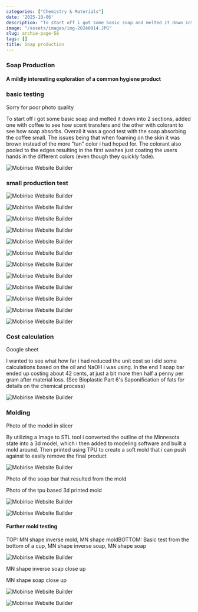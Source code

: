 ```yaml
---
categories: ["Chemistry & Materials"]
date: '2025-10-06'
description: "To start off i got some basic soap and melted it down into 2 sections,"
image: "/assets/images/img-20240914.JPG"
slug: archie-page-58
tags: []
title: Soap production
---
```



### Soap Production


#### A mildly interesting exploration of a common hygiene product




### basic testing


Sorry for poor photo quality


To start off i got some basic soap and melted it down into 2 sections, added one with coffee to see how scent transfers and the other with colorant to see how soap absorbs. Overall it was a good test with the soap absorbing the coffee small. The issues being that when foaming on the skin it was brown instead of the more "tan" color i had hoped for. The colorant also pooled to the edges resulting in the first washes just coating the users hands in the different colors (even though they quickly fade).


![Mobirise Website Builder](/assets/images/img-20240914.JPG)




### small production test




![Mobirise Website Builder](/assets/images/img-2177.JPG)


![Mobirise Website Builder](/assets/images/img-2178.JPG)


![Mobirise Website Builder](/assets/images/img-2181.JPG)


![Mobirise Website Builder](/assets/images/img-2184.JPG)


![Mobirise Website Builder](/assets/images/img-2185.JPG)


![Mobirise Website Builder](/assets/images/img-2186.JPG)


![Mobirise Website Builder](/assets/images/img-2189.JPG)


![Mobirise Website Builder](/assets/images/img-2190.JPG)




![Mobirise Website Builder](/assets/images/459098042-501313032762311-4302995917147622797-n.JPG)


![Mobirise Website Builder](/assets/images/460316007-1046111200290516-5544654235002476235-n.JPG)


![Mobirise Website Builder](/assets/images/458963340-429375723024668-7496126853148355109-n.JPG)


![Mobirise Website Builder](/assets/images/459318100-1504499180211094-5833424863352615233-n.JPG)




### Cost calculation


Google sheet


I wanted to see what how far i had reduced the unit cost so i did some calculations based on the oil and NaOH i was using. In the end 1 soap bar ended up costing about 42 cents, at just a bit more then half a penny per gram after material loss. (See Bioplastic Part 6's Saponification of fats for details on the chemical process)


![Mobirise Website Builder](/assets/images/screen-shot-2024-09-21-at-3.45.07-pm.PNG)




### Molding


Photo of the model in slicer


By utilizing a Image to STL tool i converted the outline of the Minnesota state into a 3d model, which i then added to modeling software and built a mold around. Then printed using TPU to create a soft mold that i can push against to easily remove the final product


![Mobirise Website Builder](/assets/images/460333044-503345722622407-1877856646060787076-n.PNG)




Photo of the soap bar that resulted from the mold


Photo of the tpu based 3d printed mold


![Mobirise Website Builder](/assets/images/image-1.PNG)


![Mobirise Website Builder](/assets/images/461103915-549887371056964-6710364323879745136-n-1.JPEG)




#### Further mold testing




TOP: MN shape inverse mold, MN shape moldBOTTOM: Basic test from the bottom of a cup, MN shape inverse soap, MN shape soap


![Mobirise Website Builder](/assets/images/img-2326.JPG)




MN shape inverse soap close up


MN shape soap close up


![Mobirise Website Builder](/assets/images/img-2320.JPG)


![Mobirise Website Builder](/assets/images/img-2319.JPG)


